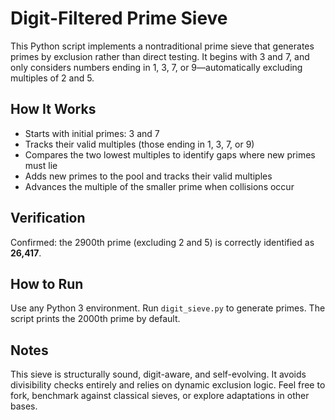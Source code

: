 # Digit-Filtered Prime Sieve

This Python script implements a nontraditional prime sieve that generates primes by exclusion rather than direct testing. It begins with 3 and 7, and only considers numbers ending in 1, 3, 7, or 9—automatically excluding multiples of 2 and 5.

## How It Works
- Starts with initial primes: 3 and 7
- Tracks their valid multiples (those ending in 1, 3, 7, or 9)
- Compares the two lowest multiples to identify gaps where new primes must lie
- Adds new primes to the pool and tracks their valid multiples
- Advances the multiple of the smaller prime when collisions occur

## Verification
Confirmed: the 2900th prime (excluding 2 and 5) is correctly identified as **26,417**.

## How to Run
Use any Python 3 environment. Run `digit_sieve.py` to generate primes. The script prints the 2000th prime by default.

## Notes
This sieve is structurally sound, digit-aware, and self-evolving. It avoids divisibility checks entirely and relies on dynamic exclusion logic. Feel free to fork, benchmark against classical sieves, or explore adaptations in other bases.


